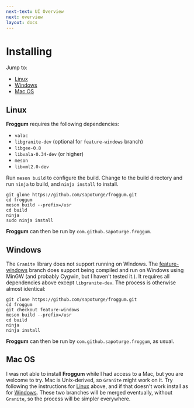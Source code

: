 ```yaml
---
next-text: UI Overview
next: overview
layout: docs
---
```


# Installing

Jump to:
* [Linux](#linux)
* [Windows](#windows)
* [Mac OS](#mac-os)

## Linux

**Froggum** requires the following dependencies:

 * `valac`
 * `libgranite-dev` (optional for `feature-windows` branch)
 * `libgee-0.8`
 * `libvala-0.34-dev` (or higher)
 * `meson`
 * `libxml2.0-dev`

Run `meson build` to configure the build. Change to the build directory and
run `ninja` to build, and `ninja install` to install.

```
git glone https://github.com/sapoturge/froggum.git
cd froggum
meson build --prefix=/usr
cd build
ninja
sudo ninja install
```

**Froggum** can then be run by `com.github.sapoturge.froggum`.

## Windows

The `Granite` library does not support running on Windows. The
[feature-windows](https://github.com/sapoturge/froggum/tree/feature-windows)
branch does support being compiled and run on Windows using MinGW (and probably
Cygwin, but I haven't tested it.). It requires all dependencies above except
`libgranite-dev`. The process is otherwise almost identical:

```
git clone https://github.com/sapoturge/froggum.git
cd froggum
git checkout feature-windows
meson build --prefix=/usr
cd build
ninja
ninja install
```

**Froggum** can then be run by `com.github.sapoturge.froggum`, as usual.

## Mac OS

I was not able to install **Froggum** while I had access to a Mac, but you are welcome to try.
Mac is Unix-derived, so `Granite` might work on it. Try following the instructions
for [Linux](#linux) above, and if that doesn't work install as for [Windows](#windows).
These two branches will be merged eventually, without `Granite`, so the process
will be simpler everywhere.

